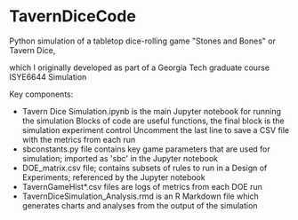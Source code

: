 # TavernDiceCode
 Python simulation of a tabletop dice-rolling game "Stones and Bones" or Tavern Dice, 

which I originally developed as part of a Georgia Tech graduate course ISYE6644 Simulation

Key components:
- Tavern Dice Simulation.ipynb is the main Jupyter notebook for running the simulation
  Blocks of code are useful functions, the final block is the simulation experiment control
  Uncomment the last line to save a CSV file with the metrics from each run
- sbconstants.py file contains key game parameters that are used for simulation; imported as 'sbc' in the Jupyter notebook
- DOE_matrix.csv file; contains subsets of rules to run in a Design of Experiments; referenced by the Jupyter notebook
- TavernGameHist*.csv files are logs of metrics from each DOE run
- TavernDiceSimulation_Analysis.rmd is an R Markdown file which generates charts and analyses from the output of the simulation
